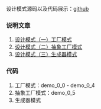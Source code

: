 设计模式源码以及代码展示：[github](https://github.com/zero028/design-pattern)

### 说明文章
1. [设计模式（一）工厂模式](https://blog.csdn.net/qq_41929184/article/details/117955365)
2. [设计模式（二）抽象工厂模式](https://blog.csdn.net/qq_41929184/article/details/118338143)
3. [设计模式（三）生成器模式](https://blog.csdn.net/qq_41929184/article/details/118357585)

### 代码
1. 工厂模式：demo_0_0 - demo_0_4
2. 抽象工厂模式：demo_0_5
3. 生成器模式
